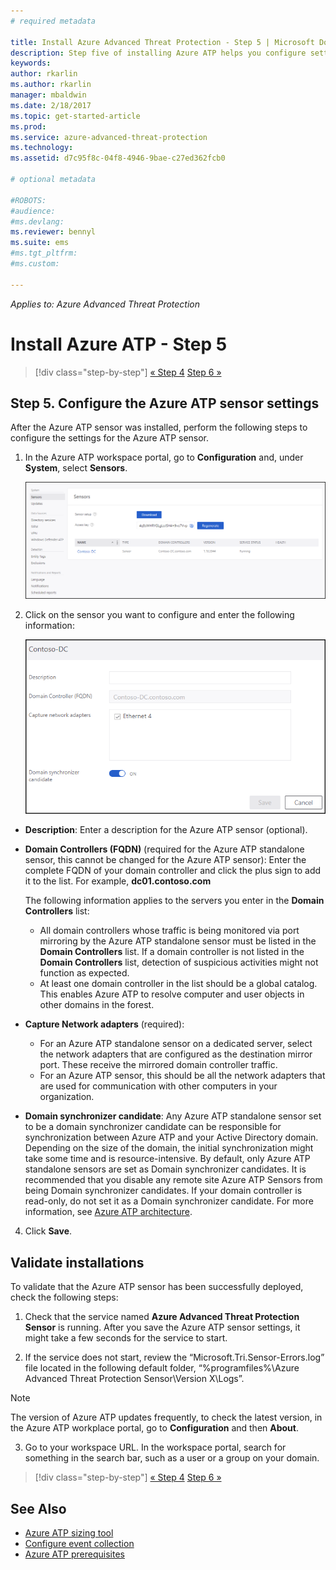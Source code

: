```yaml
---
# required metadata

title: Install Azure Advanced Threat Protection - Step 5 | Microsoft Docs
description: Step five of installing Azure ATP helps you configure settings for your Azure ATP Standalone Sensor.
keywords:
author: rkarlin
ms.author: rkarlin
manager: mbaldwin
ms.date: 2/18/2017
ms.topic: get-started-article
ms.prod:
ms.service: azure-advanced-threat-protection
ms.technology:
ms.assetid: d7c95f8c-04f8-4946-9bae-c27ed362fcb0

# optional metadata

#ROBOTS:
#audience:
#ms.devlang:
ms.reviewer: bennyl
ms.suite: ems
#ms.tgt_pltfrm:
#ms.custom:

---
```


*Applies to: Azure Advanced Threat Protection*



# Install Azure ATP - Step 5

>[!div class="step-by-step"]
[« Step 4](install-atp-step4.md)
[Step 6 »](vpn-integration-install-step.md)


## Step 5. Configure the Azure ATP sensor settings
After the Azure ATP sensor was installed, perform the following steps to configure the settings for the Azure ATP sensor.

1.  In the Azure ATP workspace portal, go to **Configuration** and, under **System**, select **Sensors**.
   
     ![Configure sensor settings image](media/atp-sensor-config.png)


2.  Click on the sensor you want to configure and enter the following information:

    ![Configure sensor settings image](media/atp-sensor-config-2.png)

  - **Description**: Enter a description for the Azure ATP sensor (optional).
  - **Domain Controllers (FQDN)** (required for the Azure ATP standalone sensor, this cannot be changed for the Azure ATP sensor): Enter the complete FQDN of your domain controller and click the plus sign to add it to the list. For example,  **dc01.contoso.com**

      The following information applies to the servers you enter in the **Domain Controllers** list:
      - All domain controllers whose traffic is being monitored via port mirroring by the Azure ATP standalone sensor must be listed in the **Domain Controllers** list. If a domain controller is not listed in the **Domain Controllers** list, detection of suspicious activities might not function as expected.
      - At least one domain controller in the list should be a global catalog. This enables Azure ATP to resolve computer and user objects in other domains in the forest.

  - **Capture Network adapters** (required):
     - For an Azure ATP standalone sensor on a dedicated server, select the network adapters that are configured as the destination mirror port. These receive the mirrored domain controller traffic.
     - For an Azure ATP sensor, this should be all the network adapters that are used for communication with other computers in your organization.


  - **Domain synchronizer candidate**: Any Azure ATP standalone sensor set to be a domain synchronizer candidate can be responsible for synchronization between Azure ATP and your Active Directory domain. Depending on the size of the domain, the initial synchronization might take some time and is resource-intensive. By default, only Azure ATP standalone sensors are set as Domain synchronizer candidates.
   It is recommended that you disable any remote site Azure ATP Sensors from being Domain synchronizer candidates.
   If your domain controller is read-only, do not set it as a Domain synchronizer candidate. For more information, see [Azure ATP architecture](atp-architecture.md#azure-atp-sensor-features).
  
4. Click **Save**.


## Validate installations
To validate that the Azure ATP sensor has been successfully deployed, check the following steps:

1.  Check that the service named **Azure Advanced Threat Protection Sensor** is running. After you save the Azure ATP sensor settings, it might take a few seconds for the service to start.

2.  If the service does not start, review the “Microsoft.Tri.Sensor-Errors.log” file located in the following default folder, “%programfiles%\Azure Advanced Threat Protection Sensor\Version X\Logs”.
 
 >[!NOTE]
 > The version of Azure ATP updates frequently, to check the latest version, in the Azure ATP workplace portal, go to **Configuration** and then **About**. 

3.  Go to your workspace URL. In the workspace portal, search for something in the search bar, such as a user or a group on your domain.



>[!div class="step-by-step"]
[« Step 4](install-atp-step4.md)
[Step 6 »](vpn-integration-install-step.md)


## See Also

- [Azure ATP sizing tool](http://aka.ms/aatpsizingtool)
- [Configure event collection](configure-event-collection.md)
- [Azure ATP prerequisites](atp-prerequisites.md)

